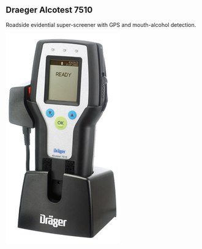 ##  Draeger Alcotest 7510

Roadside evidential super-screener with GPS and mouth-alcohol detection.

![Draeger Alcotest 7510](../images/draeger-alcotest-7510-medium.png)